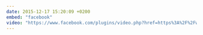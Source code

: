 ```yaml
---
date: 2015-12-17 15:20:09 +0200
embed: "facebook"
video: "https://www.facebook.com/plugins/video.php?href=https%3A%2F%2Fwww.facebook.com%2Fserhiy.oplakanets%2Fvideos%2F790330647760076%2F&show_text=0&width=560"
---
```


